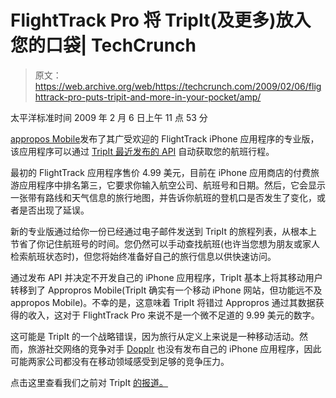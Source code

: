 # FlightTrack Pro 将 TripIt(及更多)放入您的口袋| TechCrunch

> 原文：<https://web.archive.org/web/https://techcrunch.com/2009/02/06/flighttrack-pro-puts-tripit-and-more-in-your-pocket/amp/>

太平洋标准时间 2009 年 2 月 6 日上午 11 点 53 分

<amp-img src="https://web.archive.org/web/20230305161702im_/https://techcrunch.com/wp-content/uploads/2009/02/flighttrackpro.jpg" class="shot2 amp-wp-enforced-sizes i-amphtml-layout-intrinsic i-amphtml-layout-size-defined" layout="intrinsic" i-amphtml-layout="intrinsic"><i-amphtml-sizer class="i-amphtml-sizer"></i-amphtml-sizer></amp-img>

[appropos Mobile](https://web.archive.org/web/20230305161702/http://www.approposmobile.com/)发布了其广受欢迎的 FlightTrack iPhone 应用程序的专业版，该应用程序可以通过 [TripIt 最近发布的 API](https://web.archive.org/web/20230305161702/https://techcrunch.com/2009/01/26/tripit-launches-an-api-travel-sites-please-use-it/) 自动获取您的航班行程。

最初的 FlightTrack 应用程序售价 4.99 美元，目前在 iPhone 应用商店的付费旅游应用程序中排名第三，它要求你输入航空公司、航班号和日期。然后，它会显示一张带有路线和天气信息的旅行地图，并告诉你航班的登机口是否发生了变化，或者是否出现了延误。

新的专业版通过给你一份已经通过电子邮件发送到 TripIt 的旅程列表，从根本上节省了你记住航班号的时间。您仍然可以手动查找航班(也许当您想为朋友或家人检索航班状态时)，但您将始终准备好自己的旅行信息以供快速访问。

通过发布 API 并决定不开发自己的 iPhone 应用程序，TripIt 基本上将其移动用户转移到了 Appropros Mobile(TripIt 确实有一个移动 iPhone 网站，但功能远不及 appropos Mobile)。不幸的是，这意味着 TripIt 将错过 Appropros 通过其数据获得的收入，这对于 FlightTrack Pro 来说不是一个微不足道的 9.99 美元的数字。

这可能是 TripIt 的一个战略错误，因为旅行从定义上来说是一种移动活动。然而，旅游社交网络的竞争对手 [Dopplr](https://web.archive.org/web/20230305161702/http://www.dopplr.com/) 也没有发布自己的 iPhone 应用程序，因此可能两家公司都没有在移动领域感受到足够的竞争压力。

点击这里查看我们之前对 TripIt [的报道。](https://web.archive.org/web/20230305161702/http://search.beta.techcrunch.com/query.php?s=tripit)

<amp-analytics data-credentials="include" class="i-amphtml-layout-fixed i-amphtml-layout-size-defined" i-amphtml-layout="fixed"></amp-analytics>